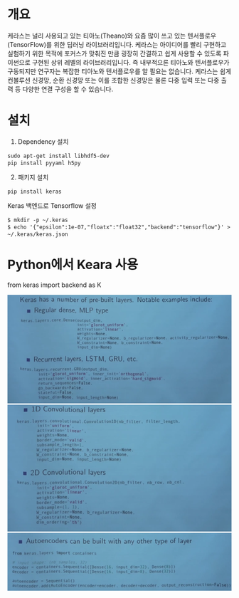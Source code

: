 # 개요

케라스는 널리 사용되고 있는 티아노(Theano)와 요즘 많이 쓰고 있는 텐서플로우(TensorFlow)를 위한 딥러닝 라이브러리입니다. 케라스는 아이디어를 빨리 구현하고 실험하기 위한 목적에 포커스가 맞춰진 만큼 굉장히 간결하고 쉽게 사용할 수 있도록 파이썬으로 구현된 상위 레벨의 라이브러리입니다. 즉 내부적으론 티아노와 텐서플로우가 구동되지만 연구자는 복잡한 티아노와 텐서플로우를 알 필요는 없습니다. 케라스는 쉽게 컨볼루션 신경망, 순환 신경망 또는 이를 조합한 신경망은 물론 다중 입력 또는 다중 출력 등 다양한 연결 구성을 할 수 있습니다.

# 설치
1. Dependency 설치
```
sudo apt-get install libhdf5-dev
pip install pyyaml h5py
```
2. 패키지 설치
```
pip install keras
```
Keras 백엔드로 Tensorflow 설정
```
$ mkdir -p ~/.keras
$ echo '{"epsilon":1e-07,"floatx":"float32","backend":"tensorflow"}' > ~/.keras/keras.json
```

# Python에서 Keara 사용
from keras import backend as K



![](/assets/keras.png)
![](/assets/keras2.png)
![](/assets/keras3.png)




